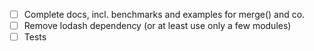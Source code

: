 - [ ] Complete docs, incl. benchmarks and examples for merge() and co.
- [ ] Remove lodash dependency (or at least use only a few modules)
- [ ] Tests